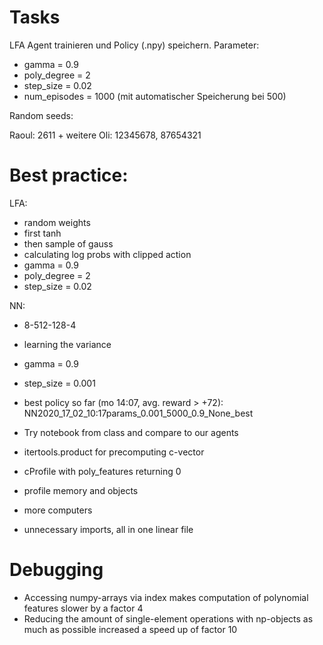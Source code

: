 # Tasks

LFA Agent trainieren und Policy (.npy) speichern.
Parameter:
* gamma = 0.9
* poly_degree = 2
* step_size = 0.02
* num_episodes = 1000 (mit automatischer Speicherung bei 500)

Random seeds:

Raoul: 2611 + weitere
Oli: 12345678, 87654321

# Best practice:
LFA: 
* random weights 
* first tanh
* then sample of gauss
* calculating log probs with clipped action
* gamma = 0.9
* poly_degree = 2
* step_size = 0.02

NN: 
* 8-512-128-4 
* learning the variance
* gamma = 0.9
* step_size = 0.001

* best policy so far (mo 14:07, avg. reward > +72): NN2020_17_02_10:17params_0.001_5000_0.9_None_best
* Try notebook from class and compare to our agents
* itertools.product for precomputing c-vector
* cProfile with poly_features returning 0
* profile memory and objects
* more computers
* unnecessary imports, all in one linear file

# Debugging 

* Accessing numpy-arrays via index makes computation of polynomial features slower by a factor 4
* Reducing the amount of single-element operations with np-objects as much as possible increased a speed up of factor 10 
